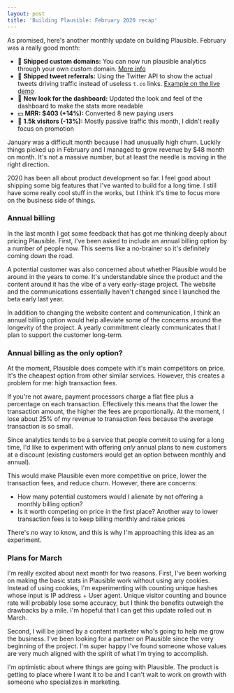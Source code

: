 ```yaml
---
layout: post
title: 'Building Plausible: February 2020 recap'
---
```


As promised, here's another monthly update on building Plausible. February was a really good month:

* 🚀 **Shipped custom domains:** You can now run plausible analytics through your own custom domain. [More info](https://feedback.plausible.io/10)
* 🚀 **Shipped tweet referrals:** Using the Twitter API to show the actual tweets driving traffic instead of useless `t.co` links. [Example on the live demo](https://plausible.io/plausible.io/referrers/Twitter?period=month&date=2020-02-01)
* 🚀 **New look for the dashboard:** Updated the look and feel of the dashboard to make the stats more readable
* 💵 **MRR: $403 (+14%):** Converted 8 new paying users
* 👩 **1.5k visitors (-13%):** Mostly passive traffic this month, I didn't really focus on promotion

January was a difficult month because I had unusually high churn. Luckily things picked up in February and I managed to grow revenue by $48 month on month. It's not a massive number, but at least the needle is moving in the right direction.

2020 has been all about product development so far. I feel good about shipping some big features that I've wanted to build for
a long time. I still have some really cool stuff in the works, but I think it's time to focus more on the business side of things.

### Annual billing

In the last month I got some feedback that has got me thinking deeply about pricing Plausible. First, I've been asked to include
an annual billing option by a number of people now. This seems like a no-brainer so it's definitely coming down the road.

A potential customer was also concerned about whether Plausible would be around in the years to come. It's understandable since the product
and the content around it has the vibe of a very early-stage project. The website and the communications essentially haven't
changed since I launched the beta early last year.

In addition to changing the website content and communication, I think an annual billing option would help alleviate some
of the concerns around the longevity of the project. A yearly commitment clearly communicates that I plan to support the
customer long-term.

### Annual billing as the only option?

At the moment, Plausible does compete with it's main competitors on price. It's the cheapest option from other similar services.
However, this creates a problem for me: high transaction fees.

If you're not aware, payment processors charge a flat flee plus a percentage on each transaction. Effectively this means that the lower
the transaction amount, the higher the fees are proportionally. At the moment, I lose about 25% of my revenue to transaction fees
because the average transaction is so small.

Since analytics tends to be a service that people commit to using for a long time, I'd like to experiment with offering _only_ annual
plans to new customers at a discount (existing customers would get an option between monthly and annual).

This would make Plausible even more competitive on price, lower the transaction fees, and reduce churn. However, there are concerns:

* How many potential customers would I alienate by not offering a monthly billing option?
* Is it worth competing on price in the first place? Another way to lower transaction fees is to keep billing monthly and raise prices

There's no way to know, and this is why I'm approaching this idea as an experiment.

### Plans for March

I'm really excited about next month for two reasons. First, I've been working on making the basic stats in Plausible work without
using any cookies. Instead of using cookies, I'm experimenting with counting unique hashes whose input
is IP address + User agent. Unique visitor counting and bounce rate will probably lose some accuracy, but I think the benefits outweigh
the drawbacks by a mile. I'm hopeful that I can get this update rolled out in March.

Second, I will be joined by a content marketer who's going to help me grow the business. I've been looking for a partner on Plausible
since the very beginning of the project. I'm super happy I've found someone whose values are very much aligned with the spirit of what I'm trying to accomplish.

I'm optimistic about where things are going with Plausible. The product is getting to place where I want it to be and I can't wait to work on growth with someone who specializes in marketing.

